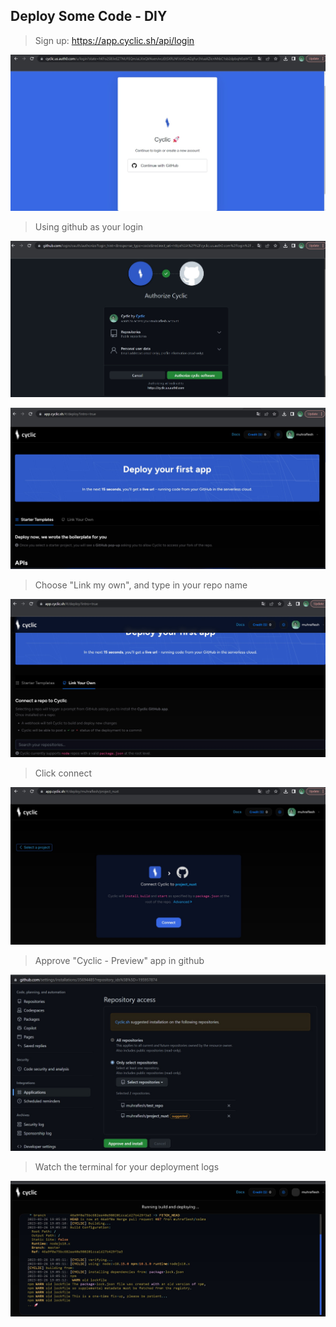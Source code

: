 
Deploy Some Code - DIY
----------
> Sign up: https://app.cyclic.sh/api/login

![1](diy-1.jpg)

> Using github as your login

![2](diy-2.jpg)

![3](diy-3.jpg)

> Choose "Link my own", and type in your repo name

![4](diy-4.jpg)

> Click connect

![5](diy-5.jpg)

> Approve "Cyclic - Preview" app in github

![6](diy-6.jpg)

> Watch the terminal for your deployment logs

![7](diy-7.jpg)
